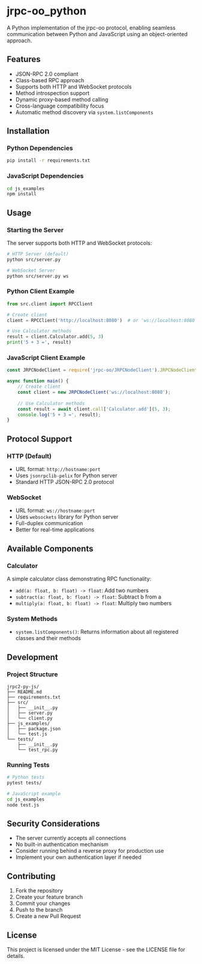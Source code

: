 # jrpc-oo_python

A Python implementation of the jrpc-oo protocol, enabling seamless communication between Python and JavaScript using an object-oriented approach.

## Features

- JSON-RPC 2.0 compliant
- Class-based RPC approach
- Supports both HTTP and WebSocket protocols
- Method introspection support
- Dynamic proxy-based method calling
- Cross-language compatibility focus
- Automatic method discovery via `system.listComponents`

## Installation

### Python Dependencies

```bash
pip install -r requirements.txt
```

### JavaScript Dependencies

```bash
cd js_examples
npm install
```

## Usage

### Starting the Server

The server supports both HTTP and WebSocket protocols:

```bash
# HTTP Server (default)
python src/server.py

# WebSocket Server
python src/server.py ws
```

### Python Client Example

```python
from src.client import RPCClient

# Create client
client = RPCClient('http://localhost:8080')  # or 'ws://localhost:8080' for WebSocket

# Use Calculator methods
result = client.Calculator.add(5, 3)
print('5 + 3 =', result)
```

### JavaScript Client Example

```javascript
const JRPCNodeClient = require('jrpc-oo/JRPCNodeClient').JRPCNodeClient;

async function main() {
    // Create client
    const client = new JRPCNodeClient('ws://localhost:8080');
    
    // Use Calculator methods
    const result = await client.call['Calculator.add'](5, 3);
    console.log('5 + 3 =', result);
}
```

## Protocol Support

### HTTP (Default)
- URL format: `http://hostname:port`
- Uses `jsonrpclib-pelix` for Python server
- Standard HTTP JSON-RPC 2.0 protocol

### WebSocket
- URL format: `ws://hostname:port`
- Uses `websockets` library for Python server
- Full-duplex communication
- Better for real-time applications

## Available Components

### Calculator
A simple calculator class demonstrating RPC functionality:
- `add(a: float, b: float) -> float`: Add two numbers
- `subtract(a: float, b: float) -> float`: Subtract b from a
- `multiply(a: float, b: float) -> float`: Multiply two numbers

### System Methods
- `system.listComponents()`: Returns information about all registered classes and their methods

## Development

### Project Structure
```
jrpc2-py-js/
├── README.md
├── requirements.txt
├── src/
│   ├── __init__.py
│   ├── server.py
│   └── client.py
├── js_examples/
│   ├── package.json
│   └── test.js
└── tests/
    ├── __init__.py
    └── test_rpc.py
```

### Running Tests

```bash
# Python tests
pytest tests/

# JavaScript example
cd js_examples
node test.js
```

## Security Considerations

- The server currently accepts all connections
- No built-in authentication mechanism
- Consider running behind a reverse proxy for production use
- Implement your own authentication layer if needed

## Contributing

1. Fork the repository
2. Create your feature branch
3. Commit your changes
4. Push to the branch
5. Create a new Pull Request

## License

This project is licensed under the MIT License - see the LICENSE file for details.
